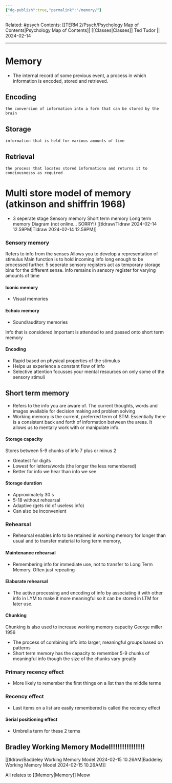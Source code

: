 ```yaml
---
{"dg-publish":true,"permalink":"/memory/"}
---
```


Related: #psych
Contents: [[TERM 2/Psych/Psychology Map of Contents\|Psychology Map of Contents]]
[[Classes\|Classes]]
Ted Tudor || 2024-02-14
***
# Memory 
- The internal record of some previous event, a process in which information is encoded, stored and retrieved. 
## Encoding
	the conversion of information into a form that can be stored by the brain 

## Storage 
	information that is held for various amounts of time 

## Retrieval
	the process that locates stored informationa and returns it to conciousnesss as required 

# Multi store model of memory (atkinson and shiffrin 1968)
- 3 seperate stage 
	 Sensory memory
	 Short term memory 
	 Long term memory 
Diagram (not online... SORRY!)
[[tldraw/Tldraw 2024-02-14 12.59PM\|Tldraw 2024-02-14 12.59PM]]

### Sensory memory
Refers to info from the senses 
Allows you to develop a representation of stimulus 
Main function is to hold incoming info long enough to be processed further. 
5 seperate sensory registers act as temporary storage bins for the different sense. 
Info remains in sensory register for varying amounts of time 
#### Iconic memory
 - Visual memories
#### Echoic memory
- Sound/auditory memories 

Info that is considered important is attended to and passed onto short term memory 

#### Encoding 
- Rapid based on physical properties of the stimulus 
- Helps us experience a constant flow of info 
- Selective attention focusses your mental resources on only some of the sensory stimuli 

## Short term memory
- Refers to the info you are aware of. The current thoughts, words and images available for decision making and problem solving
- Working memory is the current, preferred term of STM. Essentially there is a consistent back and forth of information between the areas. It allows us to mentally work with or manipulate info. 
#### Storage capacity 
Stores between 5-9 chunks of info 7 plus or minus 2 
- Greatest for digits
- Lowest for letters/words (the longer the less remembered)
- Better for info we hear than info we see 

#### Storage duration 
- Approximately 30 s 
- 5-18 without rehearsal 
- Adaptive (gets rid of useless info)
- Can also be inconvenient 
### Rehearsal 
- Rehearsal enables info to be retained in working memory for longer than usual and to transfer material to long term memory,
#### Maintenance rehearsal 
- Remembering info for immediate use, not to transfer to Long Term Memory. Often just repeating 

#### Elaborate rehearsal
- The active processing and encoding of info by associating it with other info in LYM to make it more meaningful so it can be stored in LTM for later use.

#### Chunking 
Chunking is also used to increase working memory capacity 
George miller 1956
- The process of combining info into larger, meaningful groups based on patterns 
- Short term memory has the capacity to remember 5-9 chunks of meaningful info though the size of the chunks vary greatly 

### Primary recency effect 
- More likely to remember the first things on a list than the middle terms 

### Recency effect 
- Last items on a list are easily remembered is called the recency effect
#### Serial positioning effect 
- Umbrella term for these 2 terms

## Bradley Working Memory Model!!!!!!!!!!!!!!!
[[tldraw/Baddeley Working Memory Model 2024-02-15 10.26AM\|Baddeley Working Memory Model 2024-02-15 10.26AM]]


All relates to [[Memory\|Memory]] 
Meow

